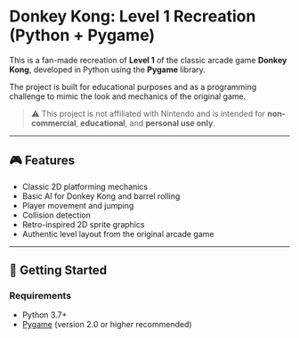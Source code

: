 # Donkey Kong: Level 1 Recreation (Python + Pygame)

This is a fan-made recreation of **Level 1** of the classic arcade game **Donkey Kong**, developed in Python using the **Pygame** library.

The project is built for educational purposes and as a programming challenge to mimic the look and mechanics of the original game.

> ⚠️ This project is not affiliated with Nintendo and is intended for **non-commercial**, **educational**, and **personal use only**.

---

## 🎮 Features

- Classic 2D platforming mechanics
- Basic AI for Donkey Kong and barrel rolling
- Player movement and jumping
- Collision detection
- Retro-inspired 2D sprite graphics
- Authentic level layout from the original arcade game

---

## 🚀 Getting Started

### Requirements

- Python 3.7+
- [Pygame](https://www.pygame.org/) (version 2.0 or higher recommended)

